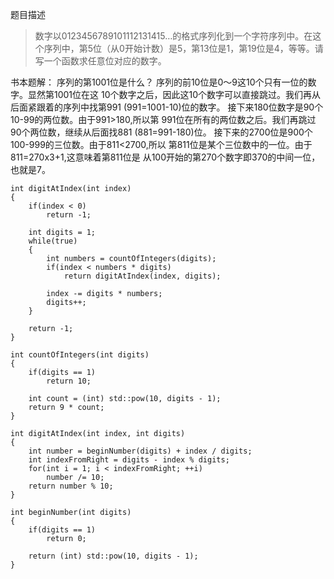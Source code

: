 题目描述
> 数字以0123456789101112131415…的格式序列化到一个字符序列中。在这个序列中，第5位（从0开始计数）是5，第13位是1，第19位是4，等等。请写一个函数求任意位对应的数字。

书本题解：
序列的第1001位是什么？
序列的前10位是0〜9这10个只有一位的数字。显然第1001位在这 10个数字之后，因此这10个数字可以直接跳过。我们再从后面紧跟着的序列中找第991 (991=1001-10)位的数字。
接下来180位数字是90个10-99的两位数。由于991>180,所以第 991位在所有的两位数之后。我们再跳过90个两位数，继续从后面找881 (881=991-180)位。
接下来的2700位是900个100-999的三位数。由于811<2700,所以 第811位是某个三位数中的一位。由于811=270x3+1,这意味着第811位是 从100开始的第270个数字即370的中间一位，也就是7。

```
int digitAtIndex(int index)
{
	if(index < 0)
		return -1;

	int digits = 1;
	while(true)
	{
		int numbers = countOfIntegers(digits);
		if(index < numbers * digits)
			return digitAtIndex(index, digits);

		index -= digits * numbers;
		digits++;
	}

	return -1;
}

int countOfIntegers(int digits)
{
	if(digits == 1)
		return 10;

	int count = (int) std::pow(10, digits - 1);
	return 9 * count;
}

int digitAtIndex(int index, int digits)
{
	int number = beginNumber(digits) + index / digits;
	int indexFromRight = digits - index % digits;
	for(int i = 1; i < indexFromRight; ++i)
		number /= 10;
	return number % 10;
}

int beginNumber(int digits)
{
	if(digits == 1)
		return 0;

	return (int) std::pow(10, digits - 1);
}
```
